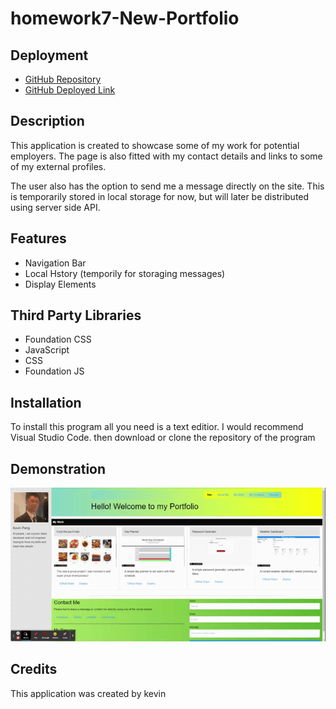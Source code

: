 # homework7-New-Portfolio

## Deployment

- [GitHub Repository](https://github.com/cn-kp/homework7-New-Portfolio)
- [GitHub Deployed Link](https://cn-kp.github.io/homework7-New-Portfolio/)

## Description

This application is created to showcase some of my work for potential employers. The page is also fitted with my contact details and links to some of my external profiles. 

The user also has the option to send me a message directly on the site. This is temporarily stored in local storage for now, but will later be distributed using server side API. 


## Features

- Navigation Bar
- Local Hstory (temporily for storaging messages)
- Display Elements

## Third Party Libraries

- Foundation CSS
- JavaScript
- CSS 
- Foundation JS

## Installation

To install this program all you need is a text editior. I would recommend Visual Studio Code. then download or clone the repository of the program

## Demonstration
![My Portfolio](./assets/images/my-portfolio.gif)

## Credits

This application was created by kevin